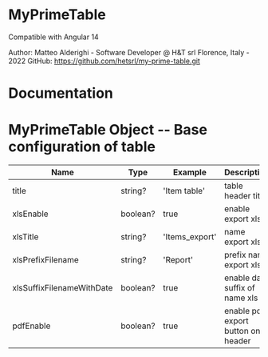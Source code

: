 # MyPrimeTable

Compatible with Angular 14

Author: Matteo Alderighi - Software Developer @ H&T srl Florence, Italy - 2022
GitHub: https://github.com/hetsrl/my-prime-table.git

# Documentation

# MyPrimeTable Object -- Base configuration of table

| Name                     | Type          | Example         | Description                          |
| -------------------------| --------------|-----------------|--------------------------------------|
| title                    | string?       | 'Item table'    | table header title                   |
| xlsEnable                | boolean?      | true            | enable export xls                    |
| xlsTitle                 | string?       | 'Items_export'  | name export xls                      | 
| xlsPrefixFilename        | string?       | 'Report'        | prefix name export xls               | 
| xlsSuffixFilenameWithDate| boolean?      | true            | enable date suffix of name xls       | 
| pdfEnable                | boolean?      | true            | enable pdf export button on header   | 




